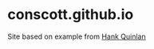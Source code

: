 # conscott.github.io

Site based on example from [Hank Quinlan](https://github.com/hankquinlan/hankquinlan.github.io/)
